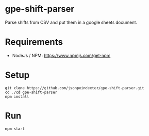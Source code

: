 # gpe-shift-parser
Parse shifts from CSV and put them in a google sheets document.

# Requirements
* NodeJs / NPM: https://www.npmjs.com/get-npm

# Setup
```console
git clone https://github.com/jsonpoindexter/gpe-shift-parser.git
cd ./cd gpe-shift-parser
npm install
```

# Run
`npm start`
